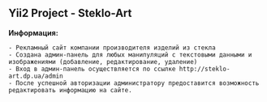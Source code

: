 Yii2 Project - Steklo-Art
-------------------

**Информация:**
~~~
- Рекламный сайт компании производителя изделий из стекла
- Создана админ-панель для любых манипуляций с текстовыми данными и изображениями (добавление, редактирование, удаление)
- Вход в админ-панель осуществляется по ссылке http://steklo-art.dp.ua/admin
- После успешной авторизации администратору предоставится возможность редактировать информацию на сайте.
~~~